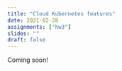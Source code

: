 ```yaml
---
title: "Cloud Kubernetes features"
date: 2021-02-28
assignments: ["hw3"]
slides: ""
draft: false
---
```


Coming soon!
